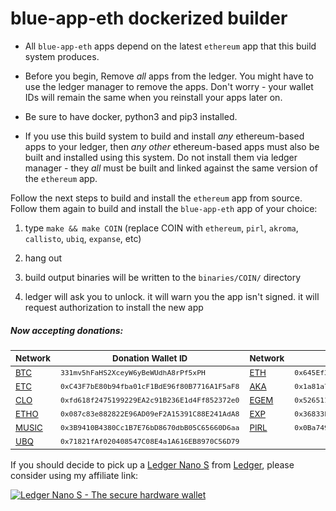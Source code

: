 # blue-app-eth dockerized builder

* All `blue-app-eth` apps depend on the latest `ethereum` app that this build system produces.

* Before you begin, Remove *all* apps from the ledger.  You might have to use the ledger manager to remove the apps.  Don't worry - your wallet IDs will remain the same when you reinstall your apps later on.

* Be sure to have docker, python3 and pip3 installed.

* If you use this build system to build and install _any_ ethereum-based apps to your ledger, then _any other_ ethereum-based apps must also be built and installed using this system.  Do not install them via ledger manager - they _all_ must be built and linked against the same version of the `ethereum` app.


Follow the next steps to build and install the `ethereum` app from source.  Follow them again to build and install the `blue-app-eth` app of your choice:

1) type `make && make COIN` (replace COIN with `ethereum`, `pirl`, `akroma`, `callisto`, `ubiq`, `expanse`, etc)

2) hang out

3) build output binaries will be written to the `binaries/COIN/` directory

4) ledger will ask you to unlock.  it will warn you the app isn't signed.  it will request authorization to install the new app


##### Now accepting donations:

<sub>Network</sub> | <sub>Donation Wallet ID</sub> | <sub>Network</sub> | <sub>Donation Wallet ID</sub>
--------|--------|--------|--------
<sub>[BTC](https://www.blockchain.com/btc/address/331mv5hFaHS2XceyW6yBeWUdhA8rPf5xPH)</sub> | <sub>`331mv5hFaHS2XceyW6yBeWUdhA8rPf5xPH`</sub> | <sub>[ETH](https://etherscan.io/address/0x645Ef3204b93DB965aA4cB23eB730b06f85D0EAb)</sub> | <sub>`0x645Ef3204b93DB965aA4cB23eB730b06f85D0EAb`</sub>
<sub>[ETC](https://gastracker.io/addr/0xc43f7be80b94fba01cf1bde96f80b7716a1f5af8)</sub> | <sub>`0xC43F7bE80b94fba01cF1BdE96f80B7716A1F5aF8`</sub> | <sub>[AKA](https://akroma.io/en/explorer/address/0x1a81a763c422E6457617Ce465C2C1cD34242c68C)</sub> | <sub>`0x1a81a763c422E6457617Ce465C2C1cD34242c68C`</sub>
<sub>[CLO](https://cloexplorer.org/addr/0xfd618f2475199229EA2c91B236E1d4Ff852372e0)</sub> | <sub>`0xfd618f2475199229EA2c91B236E1d4Ff852372e0`</sub> | <sub>[EGEM](https://explorer.egem.io/addr/0x526511e177E2fD05bAEBcE43282651c7DB5078aD)</sub> | <sub>`0x526511e177E2fD05bAEBcE43282651c7DB5078aD`</sub>
<sub>[ETHO](https://explorer.ether1.org/addr/0x087c83e882822E96AD09eF2A15391C88E241AdA8)</sub> | <sub>`0x087c83e882822E96AD09eF2A15391C88E241AdA8`</sub> | <sub>[EXP](https://www.gander.tech/address/0x36833FC0f1f11365d1a65333F4Ad5eb378254963)</sub> | <sub>`0x36833FC0f1f11365d1a65333F4Ad5eb378254963`</sub>
<sub>[MUSIC](https://explorer.musicoin.org/account/0x3B9410B4380Cc1B7E76bD8670dbB05C65660D6aa)</sub> | <sub>`0x3B9410B4380Cc1B7E76bD8670dbB05C65660D6aa`</sub> | <sub>[PIRL](https://poseidon.pirl.io/explorer/address/0x0Ba74954A112D0e753805cbf3318FECea4F5A999)</sub> | <sub>`0x0Ba74954A112D0e753805cbf3318FECea4F5A999`</sub>
<sub>[UBQ](https://ubiqscan.io/en/address/0x71821fAf020408547C08E4a1A616EB8970C56D79)</sub> | <sub>`0x71821fAf020408547C08E4a1A616EB8970C56D79`</sub>
</sub>

If you should decide to pick up a [Ledger Nano S](https://www.ledger.com/products/ledger-nano-s?r=eda7c183c5fc&tracker=MY_TRACKER) from [Ledger](https://www.ledger.com?r=eda7c183c5fc), please consider using my affiliate link:

[![Ledger Nano S - The secure hardware wallet](https://www.ledgerwallet.com/images/promo/nano-s/ledger_nano-s_3-2-0x5-0.jpg)](https://www.ledger.com/products/ledger-nano-s?r=eda7c183c5fc&tracker=MY_TRACKER)
